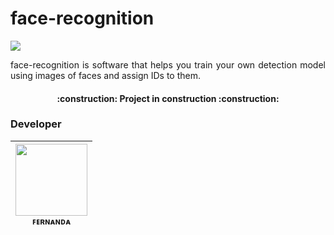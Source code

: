 <h1 > face-recognition </h1>
<p >
<img loading="lazy" src="https://img.shields.io/badge/status-sprint%20review-orange"/></p>
<p align="justify">face-recognition is software that helps you train your own detection model using images of faces and assign IDs to them.</p>
<h4 align="center"> 
    :construction:  Project in construction :construction:
</h4>

<h3> Developer </h3>

| [<img loading="lazy" src="https://avatars.githubusercontent.com/u/92958458?v=4" width=115><br><sub>ꜰᴇʀɴᴀɴᴅᴀ</sub>](https://github.com/fernanda3lias) |
| :---: | 

